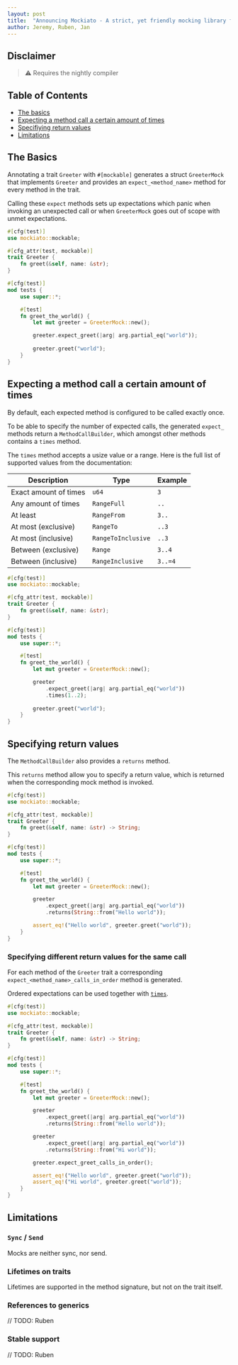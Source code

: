 ```yaml
---
layout: post
title:  "Announcing Mockiato - A strict, yet friendly mocking library for Rust 2018"
author: Jeremy, Ruben, Jan
---
```


## Disclaimer
 > ⚠️ Requires the nightly compiler

## Table of Contents
- [The basics](#the-basics)  
- [Expecting a method call a certain amount of times](#expecting-a-method-call-a-certain-amount-of-times)
- [Specifiying return values](#specifying-return-values)
- [Limitations](#limitations)

## The Basics
Annotating a trait `Greeter` with `#[mockable]` generates a struct `GreeterMock` that implements `Greeter`
and provides an `expect_<method_name>` method for every method in the trait.

Calling these `expect` methods sets up expectations which panic when invoking an 
unexpected call or when `GreeterMock` goes out of scope with unmet expectations.

```rust
#[cfg(test)]
use mockiato::mockable;

#[cfg_attr(test, mockable)]
trait Greeter {
    fn greet(&self, name: &str);
}

#[cfg(test)]
mod tests {
    use super::*;

    #[test]
    fn greet_the_world() {
        let mut greeter = GreeterMock::new();

        greeter.expect_greet(|arg| arg.partial_eq("world"));
        
        greeter.greet("world");
    }
}
```

## Expecting a method call a certain amount of times
By default, each expected method is configured to be called exactly once.

To be able to specify the number of expected calls, the generated `expect_` methods return a `MethodCallBuilder`, which amongst other methods contains a `times` method.

The `times` method accepts a usize value or a range. Here is the full list of supported values from the documentation:

| Description           | Type               | Example |
| --------------------- | ------------------ | ------- |
| Exact amount of times | `u64`              | `3`     |
| Any amount of times   | `RangeFull`        | `..`    |
| At least              | `RangeFrom`        | `3..`   |
| At most (exclusive)   | `RangeTo`          | `..3`   |
| At most (inclusive)   | `RangeToInclusive` | `..3`   |
| Between (exclusive)   | `Range`            | `3..4`  |
| Between (inclusive)   | `RangeInclusive`   | `3..=4` |

```rust
#[cfg(test)]
use mockiato::mockable;

#[cfg_attr(test, mockable)]
trait Greeter {
    fn greet(&self, name: &str);
}

#[cfg(test)]
mod tests {
    use super::*;

    #[test]
    fn greet_the_world() {
        let mut greeter = GreeterMock::new();

        greeter
            .expect_greet(|arg| arg.partial_eq("world"))
            .times(1..2);
        
        greeter.greet("world");
    }
}
```

## Specifying return values
The `MethodCallBuilder` also provides a `returns` method.

This `returns` method allow you to specify a return value, which is returned when the corresponding mock method is invoked.

```rust
#[cfg(test)]
use mockiato::mockable;

#[cfg_attr(test, mockable)]
trait Greeter {
    fn greet(&self, name: &str) -> String;
}

#[cfg(test)]
mod tests {
    use super::*;

    #[test]
    fn greet_the_world() {
        let mut greeter = GreeterMock::new();

        greeter
            .expect_greet(|arg| arg.partial_eq("world"))
            .returns(String::from("Hello world"));

        assert_eq!("Hello world", greeter.greet("world"));
    }
}
```

### Specifying different return values for the same call
For each method of the `Greeter` trait a corresponding `expect_<method_name>_calls_in_order` method is generated.

Ordered expectations can be used together with [`times`](#expecting-a-method-call-a-certain-amount-of-times).

```rust
#[cfg(test)]
use mockiato::mockable;

#[cfg_attr(test, mockable)]
trait Greeter {
    fn greet(&self, name: &str) -> String;
}

#[cfg(test)]
mod tests {
    use super::*;

    #[test]
    fn greet_the_world() {
        let mut greeter = GreeterMock::new();

        greeter
            .expect_greet(|arg| arg.partial_eq("world"))
            .returns(String::from("Hello world"));

        greeter
            .expect_greet(|arg| arg.partial_eq("world"))
            .returns(String::from("Hi world"));

        greeter.expect_greet_calls_in_order();

        assert_eq!("Hello world", greeter.greet("world"));
        assert_eq!("Hi world", greeter.greet("world"));
    }
}
```

## Limitations
### `Sync` / `Send`
Mocks are neither sync, nor send.

### Lifetimes on traits
Lifetimes are supported in the method signature, but not on the trait itself.

### References to generics
// TODO: Ruben

### Stable support
// TODO: Ruben
